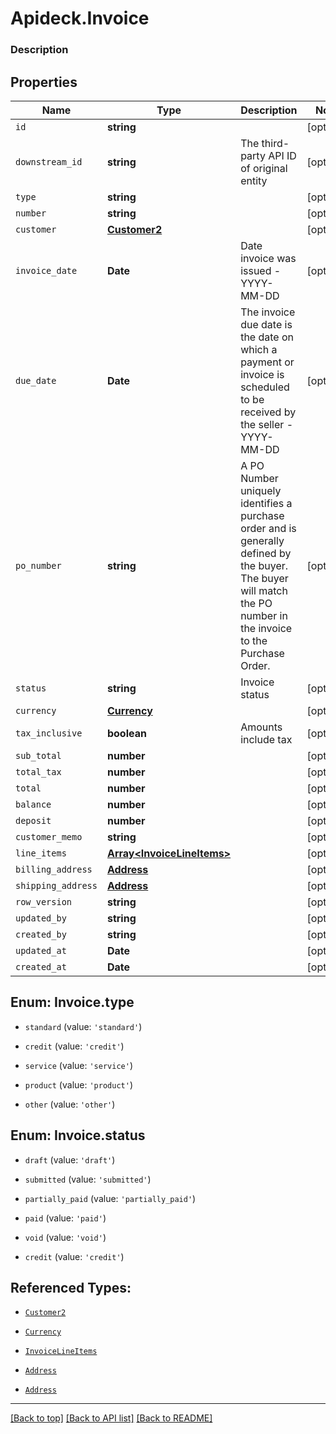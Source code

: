 # Apideck.Invoice

### Description

## Properties
Name | Type | Description | Notes
------------ | ------------- | ------------- | -------------
`id` | **string** |  | [optional] 
`downstream_id` | **string** | The third-party API ID of original entity | [optional] 
`type` | **string** |  | [optional] 
`number` | **string** |  | [optional] 
`customer` | [**Customer2**](Customer2.md) |  | [optional] 
`invoice_date` | **Date** | Date invoice was issued - YYYY-MM-DD | [optional] 
`due_date` | **Date** | The invoice due date is the date on which a payment or invoice is scheduled to be received by the seller - YYYY-MM-DD | [optional] 
`po_number` | **string** | A PO Number uniquely identifies a purchase order and is generally defined by the buyer. The buyer will match the PO number in the invoice to the Purchase Order. | [optional] 
`status` | **string** | Invoice status | [optional] 
`currency` | [**Currency**](Currency.md) |  | [optional] 
`tax_inclusive` | **boolean** | Amounts include tax | [optional] 
`sub_total` | **number** |  | [optional] 
`total_tax` | **number** |  | [optional] 
`total` | **number** |  | [optional] 
`balance` | **number** |  | [optional] 
`deposit` | **number** |  | [optional] 
`customer_memo` | **string** |  | [optional] 
`line_items` | [**Array&lt;InvoiceLineItems&gt;**](InvoiceLineItems.md) |  | [optional] 
`billing_address` | [**Address**](Address.md) |  | [optional] 
`shipping_address` | [**Address**](Address.md) |  | [optional] 
`row_version` | **string** |  | [optional] 
`updated_by` | **string** |  | [optional] 
`created_by` | **string** |  | [optional] 
`updated_at` | **Date** |  | [optional] 
`created_at` | **Date** |  | [optional] 





<a name="InvoiceType"></a>
## Enum: Invoice.type


* `standard` (value: `'standard'`)

* `credit` (value: `'credit'`)

* `service` (value: `'service'`)

* `product` (value: `'product'`)

* `other` (value: `'other'`)




<a name="InvoiceStatus"></a>
## Enum: Invoice.status


* `draft` (value: `'draft'`)

* `submitted` (value: `'submitted'`)

* `partially_paid` (value: `'partially_paid'`)

* `paid` (value: `'paid'`)

* `void` (value: `'void'`)

* `credit` (value: `'credit'`)




## Referenced Types:




* [`Customer2`](Customer2.md)




* [`Currency`](Currency.md)







* [`InvoiceLineItems`](InvoiceLineItems.md)
* [`Address`](Address.md)
* [`Address`](Address.md)






---

[[Back to top]](#) [[Back to API list]](../../../../README.md#documentation-for-api-endpoints) [[Back to README]](../../../../README.md)


